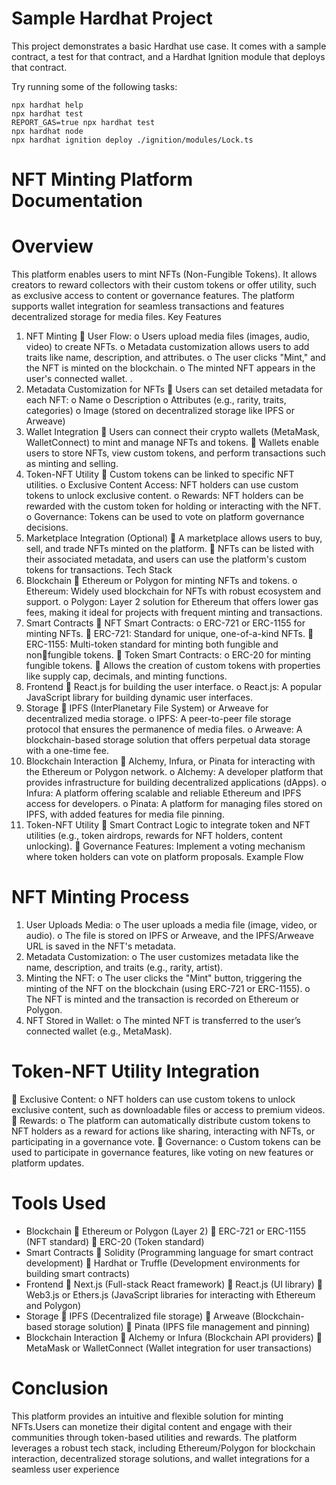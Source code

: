 # Sample Hardhat Project

This project demonstrates a basic Hardhat use case. It comes with a sample contract, a test for that contract, and a Hardhat Ignition module that deploys that contract.

Try running some of the following tasks:

```shell
npx hardhat help
npx hardhat test
REPORT_GAS=true npx hardhat test
npx hardhat node
npx hardhat ignition deploy ./ignition/modules/Lock.ts
```
# NFT Minting Platform Documentation
# Overview
This platform enables users to mint NFTs (Non-Fungible Tokens). It allows creators to reward 
collectors with their custom tokens or offer utility, such as exclusive access to content or 
governance features. The platform supports wallet integration for seamless transactions and 
features decentralized storage for media files.
Key Features
1. NFT Minting
 User Flow: 
o Users upload media files (images, audio, video) to create NFTs.
o Metadata customization allows users to add traits like name, description, and 
attributes.
o The user clicks "Mint," and the NFT is minted on the blockchain.
o The minted NFT appears in the user's connected wallet.
.
2. Metadata Customization for NFTs
 Users can set detailed metadata for each NFT: 
o Name
o Description
o Attributes (e.g., rarity, traits, categories)
o Image (stored on decentralized storage like IPFS or Arweave)
3. Wallet Integration
 Users can connect their crypto wallets (MetaMask, WalletConnect) to mint and manage 
NFTs and tokens.
 Wallets enable users to store NFTs, view custom tokens, and perform transactions such 
as minting and selling.
4. Token-NFT Utility
 Custom tokens can be linked to specific NFT utilities. 
o Exclusive Content Access: NFT holders can use custom tokens to unlock
exclusive content.
o Rewards: NFT holders can be rewarded with the custom token for holding or 
interacting with the NFT.
o Governance: Tokens can be used to vote on platform governance decisions.
5. Marketplace Integration (Optional)
 A marketplace allows users to buy, sell, and trade NFTs minted on the platform.
 NFTs can be listed with their associated metadata, and users can use the platform's 
custom tokens for transactions.
Tech Stack
1. Blockchain
 Ethereum or Polygon for minting NFTs and tokens. 
o Ethereum: Widely used blockchain for NFTs with robust ecosystem and support.
o Polygon: Layer 2 solution for Ethereum that offers lower gas fees, making it ideal 
for projects with frequent minting and transactions.
2. Smart Contracts
 NFT Smart Contracts: 
o ERC-721 or ERC-1155 for minting NFTs. 
 ERC-721: Standard for unique, one-of-a-kind NFTs.
 ERC-1155: Multi-token standard for minting both fungible and nonfungible tokens.
 Token Smart Contracts: 
o ERC-20 for minting fungible tokens. 
 Allows the creation of custom tokens with properties like supply cap, 
decimals, and minting functions.
3. Frontend
 React.js for building the user interface. 
o React.js: A popular JavaScript library for building dynamic user interfaces.
4. Storage
 IPFS (InterPlanetary File System) or Arweave for decentralized media storage. 
o IPFS: A peer-to-peer file storage protocol that ensures the permanence of media 
files.
o Arweave: A blockchain-based storage solution that offers perpetual data storage 
with a one-time fee.
5. Blockchain Interaction
 Alchemy, Infura, or Pinata for interacting with the Ethereum or Polygon network. 
o Alchemy: A developer platform that provides infrastructure for building 
decentralized applications (dApps).
o Infura: A platform offering scalable and reliable Ethereum and IPFS access for 
developers.
o Pinata: A platform for managing files stored on IPFS, with added features for 
media file pinning.
6. Token-NFT Utility
 Smart Contract Logic to integrate token and NFT utilities (e.g., token airdrops, rewards 
for NFT holders, content unlocking).
 Governance Features: Implement a voting mechanism where token holders can vote on 
platform proposals.
Example Flow
#  NFT Minting Process
1. User Uploads Media: 
o The user uploads a media file (image, video, or audio).
o The file is stored on IPFS or Arweave, and the IPFS/Arweave URL is saved in the 
NFT's metadata.
2. Metadata Customization: 
o The user customizes metadata like the name, description, and traits (e.g., rarity, 
artist).
3. Minting the NFT: 
o The user clicks the "Mint" button, triggering the minting of the NFT on the 
blockchain (using ERC-721 or ERC-1155).
o The NFT is minted and the transaction is recorded on Ethereum or Polygon.
4. NFT Stored in Wallet: 
o The minted NFT is transferred to the user’s connected wallet (e.g., MetaMask).
# Token-NFT Utility Integration
 Exclusive Content: 
o NFT holders can use custom tokens to unlock exclusive content, such as 
downloadable files or access to premium videos.
 Rewards: 
o The platform can automatically distribute custom tokens to NFT holders as a 
reward for actions like sharing, interacting with NFTs, or participating in a 
governance vote.
 Governance: 
o Custom tokens can be used to participate in governance features, like voting on 
new features or platform updates.
# Tools Used
* Blockchain
 Ethereum or Polygon (Layer 2)
 ERC-721 or ERC-1155 (NFT standard)
 ERC-20 (Token standard)
* Smart Contracts
 Solidity (Programming language for smart contract development)
 Hardhat or Truffle (Development environments for building smart contracts)
* Frontend
 Next.js (Full-stack React framework)
 React.js (UI library)
 Web3.js or Ethers.js (JavaScript libraries for interacting with Ethereum and Polygon)
* Storage
 IPFS (Decentralized file storage)
 Arweave (Blockchain-based storage solution)
 Pinata (IPFS file management and pinning)
* Blockchain Interaction
 Alchemy or Infura (Blockchain API providers)
 MetaMask or WalletConnect (Wallet integration for user transactions)
# Conclusion
This platform provides an intuitive and flexible solution for minting NFTs.Users can monetize 
their digital content and engage with their communities through token-based utilities and 
rewards. The platform leverages a robust tech stack, including Ethereum/Polygon for blockchain 
interaction, decentralized storage solutions, and wallet integrations for a seamless user 
experience